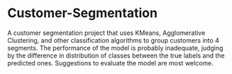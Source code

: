 # Customer-Segmentation
A customer segmentation project that uses KMeans, Agglomerative Clustering, and other classification algorithms to group customers into 4 segments. 
The performance of the model is probably inadequate, judging by the difference in distribution of classes between the true labels and the predicted ones. Suggestions to evaluate the model are most welcome.
